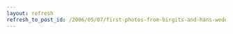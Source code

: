 ```yaml
---
layout: refresh
refresh_to_post_id: /2006/05/07/first-photos-from-birgits-and-hans-wedding-online
---
```

